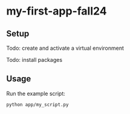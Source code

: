 # my-first-app-fall24

## Setup

Todo: create and activate a virtual environment

Todo: install packages


## Usage

Run the example script:

```sh
python app/my_script.py
```